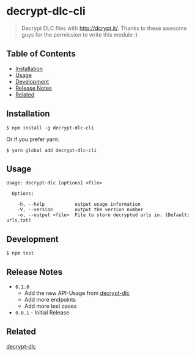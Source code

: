 # decrypt-dlc-cli

> Decrypt DLC files with http://dcrypt.it/.
> Thanks to these awesome guys for the permission to write this module :)

## Table of Contents

- [Installation](#installation)
- [Usage](#usage)
- [Development](#development)
-	[Release Notes](#release-notes)
- [Related](#related)


## Installation

```
$ npm install -g decrypt-dlc-cli
```

Or if you prefer yarn:
```
$ yarn global add decrypt-dlc-cli
```

## Usage

```
Usage: decrypt-dlc [options] <file>

  Options:

    -h, --help           output usage information
    -V, --version        output the version number
    -o, --output <file>  File to store decrypted urls in. (Default: urls.txt)
```

## Development

```
$ npm test
```

## Release Notes

- ```0.1.0```
  - Add the new API-Usage from [decrypt-dlc](https://github.com/sydev/decrypt-dlc)
  - Add more endpoints
  - Add more test cases
- ```0.0.1``` - Initial Release

## Related

[decrypt-dlc](https://github.com/sydev/decrypt-dlc)
